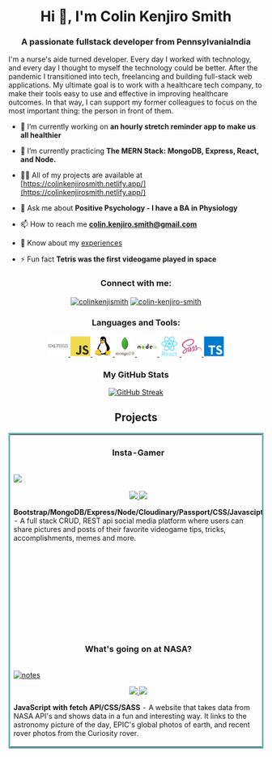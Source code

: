 <h1 align="center">Hi 👋, I'm Colin Kenjiro Smith</h1>
<h3 align="center">A passionate fullstack developer from PennsylvaniaIndia</h3>

  I'm a nurse's aide turned developer. Every day I worked with technology, and every day I thought to myself the technology could be better. After the pandemic I transitioned into tech, freelancing and building full-stack web applications. My ultimate goal is to work with a healthcare tech company, to make their tools easy to use and effective in improving healthcare outcomes. In that way, I can support my former colleagues to focus on the most important thing: the person in front of them.

- 🔭 I’m currently working on **an hourly stretch reminder app to make us all healthier**

- 🌱 I’m currently practicing **The MERN Stack: MongoDB, Express, React, and Node.**

- 👨‍💻 All of my projects are available at [https://colinkenjirosmith.netlify.app/](https://colinkenjirosmith.netlify.app/)

- 💬 Ask me about **Positive Psychology - I have a BA in Physiology**

- 📫 How to reach me **colin.kenjiro.smith@gmail.com**

- 📄 Know about my [experiences](https://colinkenjirosmith.netlify.app/assets/files/Colin%20Kenjiro%20Smith%20resume.docx) 

- ⚡ Fun fact **Tetris was the first videogame played in space**

<h3 align="center">Connect with me:</h3>
<p align="center">
<a href="https://twitter.com/colinkenjismith" target="blank"><img align="center" src="https://raw.githubusercontent.com/rahuldkjain/github-profile-readme-generator/master/src/images/icons/Social/twitter.svg" alt="colinkenjismith" height="30" width="40" /></a>
<a href="https://linkedin.com/in/colin-kenjiro-smith" target="blank"><img align="center" src="https://raw.githubusercontent.com/rahuldkjain/github-profile-readme-generator/master/src/images/icons/Social/linked-in-alt.svg" alt="colin-kenjiro-smith" height="30" width="40" /></a>
</p>

<h3 align="center">Languages and Tools:</h3>
<p align="center"> <a href="https://expressjs.com" target="_blank" rel="noreferrer"> <img src="https://raw.githubusercontent.com/devicons/devicon/master/icons/express/express-original-wordmark.svg" alt="express" width="40" height="40"/> </a> <a href="https://developer.mozilla.org/en-US/docs/Web/JavaScript" target="_blank" rel="noreferrer"> <img src="https://raw.githubusercontent.com/devicons/devicon/master/icons/javascript/javascript-original.svg" alt="javascript" width="40" height="40"/> </a> <a href="https://www.linux.org/" target="_blank" rel="noreferrer"> <img src="https://raw.githubusercontent.com/devicons/devicon/master/icons/linux/linux-original.svg" alt="linux" width="40" height="40"/> </a> <a href="https://www.mongodb.com/" target="_blank" rel="noreferrer"> <img src="https://raw.githubusercontent.com/devicons/devicon/master/icons/mongodb/mongodb-original-wordmark.svg" alt="mongodb" width="40" height="40"/> </a> <a href="https://nodejs.org" target="_blank" rel="noreferrer"> <img src="https://raw.githubusercontent.com/devicons/devicon/master/icons/nodejs/nodejs-original-wordmark.svg" alt="nodejs" width="40" height="40"/> </a> <a href="https://reactjs.org/" target="_blank" rel="noreferrer"> <img src="https://raw.githubusercontent.com/devicons/devicon/master/icons/react/react-original-wordmark.svg" alt="react" width="40" height="40"/> </a> <a href="https://sass-lang.com" target="_blank" rel="noreferrer"> <img src="https://raw.githubusercontent.com/devicons/devicon/master/icons/sass/sass-original.svg" alt="sass" width="40" height="40"/> </a> <a href="https://www.typescriptlang.org/" target="_blank" rel="noreferrer"> <img src="https://raw.githubusercontent.com/devicons/devicon/master/icons/typescript/typescript-original.svg" alt="typescript" width="40" height="40"/> </a> </p>

<div align="center">

<h3>My GitHub Stats</h3>

[![GitHub Streak](https://github-readme-streak-stats.herokuapp.com?user=colinksmith&theme=dark)](https://git.io/streak-stats)

</div>
<h2 align="center">Projects</h2>


<table bordercolor="#66b2b2">
  <tr>
    <td width="50%" valign="top">
      <h3 align="center">Insta-Gamer</h3>
        <br />
        <a target="_blank" href="https://github.com/colinksmith/insta-gamers">
            <img src="https://colinkenjirosmith.netlify.app/images/insta-gamer.jpg"/>
        </a>
        <br />
        <p align="center">
          
  <a href="https://github.com/colinksmith/insta-gamers">
    <img src="https://img.shields.io/static/v1?label=|&message=REPO&color=23555f&style=plastic&logo=github&logo-color=white"/>
  </a>  
  <a href="https://insta-gamer.cyclic.app/" target="_blank">
    <img src="https://img.shields.io/static/v1?label=|&message=WEBSITE&color=cdf998&style=plastic&logo=wordpress&logo-color=white"/>
  </a>
      </p>
        <p><strong>Bootstrap/MongoDB/Express/Node/Cloudinary/Passport/CSS/Javascipt</strong> - A full stack CRUD, REST api social media platform where users can share pictures and posts of their favorite videogame tips, tricks, accomplishments, memes and more.</p>
    </td>
  <td width="50%" valign="top">
      <h3 align="center">So you want to travel to space</h3>
        <br />
        <a target="_blank" href="https://github.com/colinksmith/space-tourism-website">
            <img src="https://colinkenjirosmith.netlify.app/images/space-tourism.jpg"/>
        </a>
        <br />
        <p align="center">
          
  <a href="https://github.com/colinksmith/space-tourism-website">
    <img src="https://img.shields.io/static/v1?label=|&message=REPO&color=23555f&style=plastic&logo=github&logo-color=white"/>
  </a>  
  <a href="https://so-you-want-to-travel-to-space.netlify.app/" target="_blank">
    <img src="https://img.shields.io/static/v1?label=|&message=WEBSITE&color=cdf998&style=plastic&logo=wordpress&logo-color=white"/>
  </a>
      </p>
        <p><strong>JavaScript/CSS</strong> - A space tourism website, showing off destinations, potential crew and technologies used for space travel</p>
    </td>
  </tr>
	
  <tr>
    <td width="50%" valign="top">
      <h3 align="center">What's going on at NASA?</h3>
        <br />
        <a target="_blank" href="https://github.com/colinksmith/What-s-going-on-at-nasa-">
            <img src="https://colinkenjirosmith.netlify.app/images/nasa.jpg" alt="notes"/>
        </a>
        <br />
        <p align="center">
          
  <a href="https://github.com/colinksmith/What-s-going-on-at-nasa-" target="_blank">
    <img src="https://img.shields.io/static/v1?label=|&message=REPO&color=23555f&style=plastic&logo=github&logo-color=white"/>
  </a>  
  <a href="https://whatsgoingonatnasa.netlify.app/index.html" target="_blank">
    <img src="https://img.shields.io/static/v1?label=|&message=WEBSITE&color=cdf998&style=plastic&logo=wordpress&logo-color=white"/>
  </a>
      </p>
        <p><strong>JavaScript with fetch API/CSS/SASS</strong> - A website that takes data from NASA API's and shows data in a fun and interesting way. It links to the astronomy picture of the day, EPIC's global photos of earth, and recent rover photos from the Curiosity rover.</p>
    </td>
   
  </tr>
  
	
</table>
